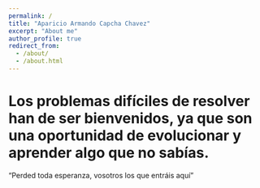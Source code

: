 ```yaml
---
permalink: /
title: "Aparicio Armando Capcha Chavez"
excerpt: "About me"
author_profile: true
redirect_from: 
  - /about/
  - /about.html
---
```


Los problemas difíciles de resolver han de ser bienvenidos, ya que son una oportunidad de evolucionar y aprender algo que no sabías. 
======

 “Perded toda esperanza, vosotros los que entráis aquí”